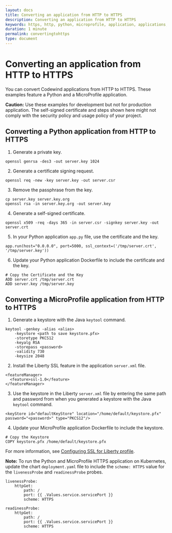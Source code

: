 ```yaml
---
layout: docs
title: Converting an application from HTTP to HTTPS
description: Converting an application from HTTP to HTTPS
keywords: https, http, python, microprofile, application, applications, codewind
duration: 1 minute
permalink: convertingtohttps
type: document
---
```


# Converting an application from HTTP to HTTPS

You can convert Codewind applications from HTTP to HTTPS. These examples feature a Python and a MicroProfile application.

**Caution:** Use these examples for development but not for production application. The self-signed certificate and steps shown here might not comply with the security policy and usage policy of your project.

## Converting a Python application from HTTP to HTTPS
1. Generate a private key.
 ```
 openssl genrsa -des3 -out server.key 1024
 ```
2. Generate a certificate signing request.
 ```
 openssl req -new -key server.key -out server.csr
 ```
3. Remove the passphrase from the key.
 ```
 cp server.key server.key.org
 openssl rsa -in server.key.org -out server.key
 ```
4. Generate a self-signed certificate.
 ```
 openssl x509 -req -days 365 -in server.csr -signkey server.key -out server.crt
 ```
5. In your Python application `app.py` file, use the certificate and the key.
 ```
 app.run(host="0.0.0.0", port=5000, ssl_context=('/tmp/server.crt', '/tmp/server.key'))
 ```
6. Update your Python application Dockerfile to include the certificate and the key.
 ```
 # Copy the Certificate and the Key
 ADD server.crt /tmp/server.crt
 ADD server.key /tmp/server.key
 ```

## Converting a MicroProfile application from HTTP to HTTPS
1. Generate a keystore with the Java `keytool` command.
 ```
 keytool -genkey -alias <alias>
     -keystore <path to save keystore.pfx>
     -storetype PKCS12
     -keyalg RSA
     -storepass <password>
     -validity 730
     -keysize 2048
 ```
2. Install the Liberty SSL feature in the application `server.xml` file.
 ```
 <featureManager>
   <feature>ssl-1.0</feature>
 </featureManager>
 ```
3. Use the keystore in the Liberty `server.xml` file by entering the same path and password from when you generated a keystore with the Java `keytool` command.
 ```
 <keyStore id="defaultKeyStore" location="/home/default/keystore.pfx" password="<password>" type="PKCS12"/>
 ```
4. Update your MicroProfile application Dockerfile to include the keystore.
 ```
 # Copy the Keystore
 COPY keystore.pfx /home/default/keystore.pfx
 ```

For more information, see [Configuring SSL for Liberty profile](https://www.ibm.com/support/knowledgecenter/SSHSCD_6.3.0/com.ibm.worklight.installconfig.doc/appcenter/t_ac_ssl_lib.html).

**Note:** To run the Python and MicroProfile HTTPS application on Kubernetes, update the chart `deployment.yaml` file to include the `scheme: HTTPS` value for the `livenessProbe` and `readinessProbe` probes.
```
livenessProbe:
    httpGet:
        path: /
        port: {{ .Values.service.servicePort }}
        scheme: HTTPS

```
```
readinessProbe:
    httpGet:
        path: /
        port: {{ .Values.service.servicePort }}
        scheme: HTTPS
```